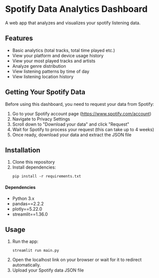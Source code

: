 # Spotify Data Analytics Dashboard

A web app that analyzes and visualizes your spotify listening data.

## Features

- Basic analytics (total tracks, total time played etc.)
- View your platform and device usage history
- View your most played tracks and artists
- Analyze genre distribution
- View listening patterns by time of day
- View listening location history

## Getting Your Spotify Data

Before using this dashboard, you need to request your data from Spotify:

1. Go to your Spotify account page (https://www.spotify.com/account)
2. Navigate to Privacy Settings
3. Scroll down to "Download your data" and click "Request"
4. Wait for Spotify to process your request (this can take up to 4 weeks)
5. Once ready, download your data and extract the JSON file

## Installation

1. Clone this repository
2. Install dependencies:
   ```
   pip install -r requirements.txt
   ```
#### Dependencies
- Python 3.x
- pandas==2.2.2
- plotly==5.22.0
- streamlit==1.36.0


## Usage

1. Run the app:
   ```
   streamlit run main.py
   ```
2. Open the localhost link on your browser or wait for it to redirect automatically.
3. Upload your Spotify data JSON file







